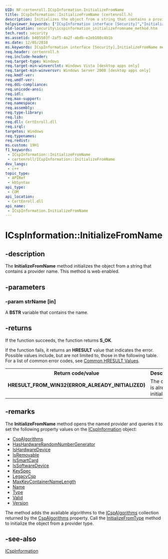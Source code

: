 ```yaml
---
UID: NF:certenroll.ICspInformation.InitializeFromName
title: ICspInformation::InitializeFromName (certenroll.h)
description: Initializes the object from a string that contains a provider name.
helpviewer_keywords: ["ICspInformation interface [Security]","InitializeFromName method","ICspInformation.InitializeFromName","ICspInformation::InitializeFromName","InitializeFromName","InitializeFromName method [Security]","InitializeFromName method [Security]","ICspInformation interface","certenroll/ICspInformation::InitializeFromName","security.icspinformation_initializefromname_method"]
old-location: security\icspinformation_initializefromname_method.htm
tech.root: security
ms.assetid: b405503f-2af5-4a2f-abdb-e2eb108c4b1b
ms.date: 12/05/2018
ms.keywords: ICspInformation interface [Security],InitializeFromName method, ICspInformation.InitializeFromName, ICspInformation::InitializeFromName, InitializeFromName, InitializeFromName method [Security], InitializeFromName method [Security],ICspInformation interface, certenroll/ICspInformation::InitializeFromName, security.icspinformation_initializefromname_method
req.header: certenroll.h
req.include-header: 
req.target-type: Windows
req.target-min-winverclnt: Windows Vista [desktop apps only]
req.target-min-winversvr: Windows Server 2008 [desktop apps only]
req.kmdf-ver: 
req.umdf-ver: 
req.ddi-compliance: 
req.unicode-ansi: 
req.idl: 
req.max-support: 
req.namespace: 
req.assembly: 
req.type-library: 
req.lib: 
req.dll: CertEnroll.dll
req.irql: 
targetos: Windows
req.typenames: 
req.redist: 
ms.custom: 19H1
f1_keywords:
 - ICspInformation::InitializeFromName
 - certenroll/ICspInformation::InitializeFromName
dev_langs:
 - c++
topic_type:
 - APIRef
 - kbSyntax
api_type:
 - COM
api_location:
 - CertEnroll.dll
api_name:
 - ICspInformation.InitializeFromName
---
```


# ICspInformation::InitializeFromName


## -description

The <b>InitializeFromName</b> method initializes the object from a string that contains a provider name. This method is web enabled.

## -parameters

### -param strName [in]

A <b>BSTR</b> variable that contains the name.

## -returns

If the function succeeds, the function returns <b>S_OK</b>.

If the function fails, it returns an <b>HRESULT</b> value that indicates the error. Possible values include, but are not limited to, those in the following table. For a list of common error codes, see <a href="https://docs.microsoft.com/windows/desktop/SecCrypto/common-hresult-values">Common HRESULT Values</a>.

<table>
<tr>
<th>Return code/value</th>
<th>Description</th>
</tr>
<tr>
<td width="40%">
<dl>
<dt><b><b>HRESULT_FROM_WIN32(ERROR_ALREADY_INITIALIZED)</b></b></dt>
<dt></dt>
</dl>
</td>
<td width="60%">
The object is already initialized.

</td>
</tr>
</table>

## -remarks

The <b>InitializeFromName</b> method opens the named provider and queries it to set the following property values on the <a href="https://docs.microsoft.com/windows/desktop/api/certenroll/nn-certenroll-icspinformation">ICspInformation</a> object:<ul>
<li>
<a href="https://docs.microsoft.com/windows/desktop/api/certenroll/nf-certenroll-icspinformation-get_cspalgorithms">CspAlgorithms</a>
</li>
<li>
<a href="https://docs.microsoft.com/windows/desktop/api/certenroll/nf-certenroll-icspinformation-get_hashardwarerandomnumbergenerator">HasHardwareRandomNumberGenerator</a>
</li>
<li>
<a href="https://docs.microsoft.com/windows/desktop/api/certenroll/nf-certenroll-icspinformation-get_ishardwaredevice">IsHardwareDevice</a>
</li>
<li>
<a href="https://docs.microsoft.com/windows/desktop/api/certenroll/nf-certenroll-icspinformation-get_isremovable">IsRemovable</a>
</li>
<li>
<a href="https://docs.microsoft.com/windows/desktop/api/certenroll/nf-certenroll-icspinformation-get_issmartcard">IsSmartCard</a>
</li>
<li>
<a href="https://docs.microsoft.com/windows/desktop/api/certenroll/nf-certenroll-icspinformation-get_issoftwaredevice">IsSoftwareDevice</a>
</li>
<li>
<a href="https://docs.microsoft.com/windows/desktop/api/certenroll/nf-certenroll-icspinformation-get_keyspec">KeySpec</a>
</li>
<li>
<a href="https://docs.microsoft.com/windows/desktop/api/certenroll/nf-certenroll-icspinformation-get_legacycsp">LegacyCsp</a>
</li>
<li>
<a href="https://docs.microsoft.com/windows/desktop/api/certenroll/nf-certenroll-icspinformation-get_maxkeycontainernamelength">MaxKeyContainerNameLength</a>
</li>
<li>
<a href="https://docs.microsoft.com/windows/desktop/api/certenroll/nf-certenroll-icspinformation-get_name">Name</a>
</li>
<li>
<a href="https://docs.microsoft.com/windows/desktop/api/certenroll/nf-certenroll-icspinformation-get_type">Type</a>
</li>
<li>
<a href="https://docs.microsoft.com/windows/desktop/api/certenroll/nf-certenroll-icspinformation-get_valid">Valid</a>
</li>
<li>
<a href="https://docs.microsoft.com/windows/desktop/api/certenroll/nf-certenroll-icspinformation-get_version">Version</a>
</li>
</ul>


The method adds the available algorithms to the <a href="https://docs.microsoft.com/windows/desktop/api/certenroll/nn-certenroll-icspalgorithms">ICspAlgorithms</a> collection returned by the <a href="https://docs.microsoft.com/windows/desktop/api/certenroll/nf-certenroll-icspinformation-get_cspalgorithms">CspAlgorithms</a> property. Call the <a href="https://docs.microsoft.com/windows/desktop/api/certenroll/nf-certenroll-icspinformation-initializefromtype">InitializeFromType</a> method to initialize the object from a provider type.

## -see-also

<a href="https://docs.microsoft.com/windows/desktop/api/certenroll/nn-certenroll-icspinformation">ICspInformation</a>

